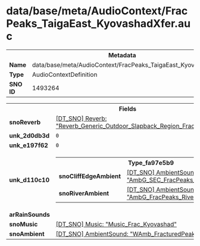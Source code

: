<h1>data/base/meta/AudioContext/FracPeaks_TaigaEast_KyovashadXfer.auc</h1><table><tr><th colspan="100%">Metadata</th></tr><tr><td><b>Name</b></td><td>data/base/meta/AudioContext/FracPeaks_TaigaEast_KyovashadXfer.auc</td></tr><tr><td><b>Type</b></td><td>AudioContextDefinition</td></tr><tr><td><b>SNO ID</b></td><td>1493264</td></tr></table>

<table><tr><th colspan="100%">Fields</th></tr><tr><td><b>snoReverb</b></td><td><a href="..\Reverb\Reverb_Generic_Outdoor_Slapback_Region_FracturedPeaks.rev.md">[DT_SNO] Reverb: "Reverb_Generic_Outdoor_Slapback_Region_FracturedPeaks"</a></td></tr><tr><td><b>unk_2d0db3d</b></td><td><code>0</code></td></tr><tr><td><b>unk_e197f62</b></td><td><code>0</code></td></tr><tr><td><b>unk_d110c10</b></td><td><table><tr><th colspan="100%">Type_fa97e5b9</th></tr><tr><td><b>snoCliffEdgeAmbient</b></td><td><a href="..\AmbientSound\AmbG_SEC_FracPeaks_CliffEdge.ams.md">[DT_SNO] AmbientSound: "AmbG_SEC_FracPeaks_CliffEdge"</a></td></tr><tr><td><b>snoRiverAmbient</b></td><td><a href="..\AmbientSound\AmbG_FracPeaks_River_Medium_Large.ams.md">[DT_SNO] AmbientSound: "AmbG_FracPeaks_River_Medium_Large"</a></td></tr></table>

</td></tr><tr><td><b>arRainSounds</b></td><td></td></tr><tr><td><b>snoMusic</b></td><td><a href="..\Music\Music_Frac_Kyovashad.mus.md">[DT_SNO] Music: "Music_Frac_Kyovashad"</a></td></tr><tr><td><b>snoAmbient</b></td><td><a href="..\AmbientSound\WAmb_FracturedPeaks_TOD.ams.md">[DT_SNO] AmbientSound: "WAmb_FracturedPeaks_TOD"</a></td></tr></table>

